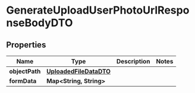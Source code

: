 

# GenerateUploadUserPhotoUrlResponseBodyDTO


## Properties

| Name | Type | Description | Notes |
|------------ | ------------- | ------------- | -------------|
|**objectPath** | [**UploadedFileDataDTO**](UploadedFileDataDTO.md) |  |  |
|**formData** | **Map&lt;String, String&gt;** |  |  |



